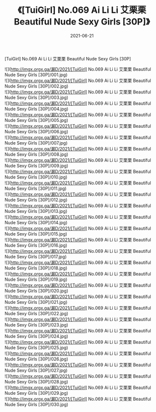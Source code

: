 ﻿---
layout: post
title:  《[TuiGirl] No.069 Ai Li Li 艾栗栗 Beautiful Nude Sexy Girls [30P]》
date:   2021-06-21
img: http://imgx.orgx.ga/漏D/2021/[TuiGirl] No.069 Ai Li Li 艾栗栗 Beautiful Nude Sexy Girls [30P]/000.jpg
categories: [美女, 清纯, 唯美]
---

[TuiGirl] No.069 Ai Li Li 艾栗栗 Beautiful Nude Sexy Girls [30P]

  ![](http://imgx.orgx.ga/漏D/2021/[TuiGirl] No.069 Ai Li Li 艾栗栗 Beautiful Nude Sexy Girls [30P]/001.jpg) <br> ![](http://imgx.orgx.ga/漏D/2021/[TuiGirl] No.069 Ai Li Li 艾栗栗 Beautiful Nude Sexy Girls [30P]/002.jpg) <br> ![](http://imgx.orgx.ga/漏D/2021/[TuiGirl] No.069 Ai Li Li 艾栗栗 Beautiful Nude Sexy Girls [30P]/003.jpg) <br> ![](http://imgx.orgx.ga/漏D/2021/[TuiGirl] No.069 Ai Li Li 艾栗栗 Beautiful Nude Sexy Girls [30P]/004.jpg) <br> ![](http://imgx.orgx.ga/漏D/2021/[TuiGirl] No.069 Ai Li Li 艾栗栗 Beautiful Nude Sexy Girls [30P]/005.jpg) <br> ![](http://imgx.orgx.ga/漏D/2021/[TuiGirl] No.069 Ai Li Li 艾栗栗 Beautiful Nude Sexy Girls [30P]/006.jpg) <br> ![](http://imgx.orgx.ga/漏D/2021/[TuiGirl] No.069 Ai Li Li 艾栗栗 Beautiful Nude Sexy Girls [30P]/007.jpg) <br> ![](http://imgx.orgx.ga/漏D/2021/[TuiGirl] No.069 Ai Li Li 艾栗栗 Beautiful Nude Sexy Girls [30P]/008.jpg) <br> ![](http://imgx.orgx.ga/漏D/2021/[TuiGirl] No.069 Ai Li Li 艾栗栗 Beautiful Nude Sexy Girls [30P]/009.jpg) <br> ![](http://imgx.orgx.ga/漏D/2021/[TuiGirl] No.069 Ai Li Li 艾栗栗 Beautiful Nude Sexy Girls [30P]/010.jpg) <br> ![](http://imgx.orgx.ga/漏D/2021/[TuiGirl] No.069 Ai Li Li 艾栗栗 Beautiful Nude Sexy Girls [30P]/011.jpg) <br> ![](http://imgx.orgx.ga/漏D/2021/[TuiGirl] No.069 Ai Li Li 艾栗栗 Beautiful Nude Sexy Girls [30P]/012.jpg) <br> ![](http://imgx.orgx.ga/漏D/2021/[TuiGirl] No.069 Ai Li Li 艾栗栗 Beautiful Nude Sexy Girls [30P]/013.jpg) <br> ![](http://imgx.orgx.ga/漏D/2021/[TuiGirl] No.069 Ai Li Li 艾栗栗 Beautiful Nude Sexy Girls [30P]/014.jpg) <br> ![](http://imgx.orgx.ga/漏D/2021/[TuiGirl] No.069 Ai Li Li 艾栗栗 Beautiful Nude Sexy Girls [30P]/015.jpg) <br> ![](http://imgx.orgx.ga/漏D/2021/[TuiGirl] No.069 Ai Li Li 艾栗栗 Beautiful Nude Sexy Girls [30P]/016.jpg) <br> ![](http://imgx.orgx.ga/漏D/2021/[TuiGirl] No.069 Ai Li Li 艾栗栗 Beautiful Nude Sexy Girls [30P]/017.jpg) <br> ![](http://imgx.orgx.ga/漏D/2021/[TuiGirl] No.069 Ai Li Li 艾栗栗 Beautiful Nude Sexy Girls [30P]/018.jpg) <br> ![](http://imgx.orgx.ga/漏D/2021/[TuiGirl] No.069 Ai Li Li 艾栗栗 Beautiful Nude Sexy Girls [30P]/019.jpg) <br> ![](http://imgx.orgx.ga/漏D/2021/[TuiGirl] No.069 Ai Li Li 艾栗栗 Beautiful Nude Sexy Girls [30P]/020.jpg) <br> ![](http://imgx.orgx.ga/漏D/2021/[TuiGirl] No.069 Ai Li Li 艾栗栗 Beautiful Nude Sexy Girls [30P]/021.jpg) <br> ![](http://imgx.orgx.ga/漏D/2021/[TuiGirl] No.069 Ai Li Li 艾栗栗 Beautiful Nude Sexy Girls [30P]/022.jpg) <br> ![](http://imgx.orgx.ga/漏D/2021/[TuiGirl] No.069 Ai Li Li 艾栗栗 Beautiful Nude Sexy Girls [30P]/023.jpg) <br> ![](http://imgx.orgx.ga/漏D/2021/[TuiGirl] No.069 Ai Li Li 艾栗栗 Beautiful Nude Sexy Girls [30P]/024.jpg) <br> ![](http://imgx.orgx.ga/漏D/2021/[TuiGirl] No.069 Ai Li Li 艾栗栗 Beautiful Nude Sexy Girls [30P]/025.jpg) <br> ![](http://imgx.orgx.ga/漏D/2021/[TuiGirl] No.069 Ai Li Li 艾栗栗 Beautiful Nude Sexy Girls [30P]/026.jpg) <br> ![](http://imgx.orgx.ga/漏D/2021/[TuiGirl] No.069 Ai Li Li 艾栗栗 Beautiful Nude Sexy Girls [30P]/027.jpg) <br> ![](http://imgx.orgx.ga/漏D/2021/[TuiGirl] No.069 Ai Li Li 艾栗栗 Beautiful Nude Sexy Girls [30P]/028.jpg) <br> ![](http://imgx.orgx.ga/漏D/2021/[TuiGirl] No.069 Ai Li Li 艾栗栗 Beautiful Nude Sexy Girls [30P]/029.jpg) <br> ![](http://imgx.orgx.ga/漏D/2021/[TuiGirl] No.069 Ai Li Li 艾栗栗 Beautiful Nude Sexy Girls [30P]/030.jpg) <br>